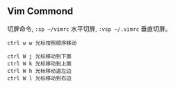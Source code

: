 


## Vim Commond

切屏命令, `:sp ~/vimrc` 水平切屏, `:vsp ~/.vimrc` 垂直切屏。

```
ctrl w w 光标按照顺序移动

ctrl W j 光标移动到下面
ctrl W k 光标移动到上面
ctrl W h 光标移动道左边
ctrl W l 光标移动到右边
```

## 